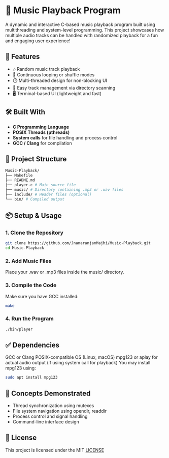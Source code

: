 # 🎵 Music Playback Program

A dynamic and interactive C-based music playback program built using multithreading and system-level programming. This project showcases how multiple audio tracks can be handled with randomized playback for a fun and engaging user experience!

## 🚀 Features

- 🎶 Random music track playback
- 🔁 Continuous looping or shuffle modes
- ⏱️ Multi-threaded design for non-blocking UI
- 📁 Easy track management via directory scanning
- 🖥️ Terminal-based UI (lightweight and fast)

## 🛠️ Built With

- **C Programming Language**
- **POSIX Threads (pthreads)**
- **System calls** for file handling and process control
- **GCC / Clang** for compilation

## 📂 Project Structure
```bash
Music-Playback/
├── Makefile
├── README.md
├── player.c # Main source file
├── music/ # Directory containing .mp3 or .wav files
├── include/ # Header files (optional)
└── bin/ # Compiled output
```

## 📦 Setup & Usage

### 1. Clone the Repository
```bash
git clone https://github.com/JnanaranjanMajhi/Music-Playback.git
cd Music-Playback
```
### 2. Add Music Files
Place your .wav or .mp3 files inside the music/ directory.
### 3. Compile the Code
Make sure you have GCC installed:
```bash
make
```
### 4. Run the Program
```bash
./bin/player
```
## ✅ Dependencies
GCC or Clang
POSIX-compatible OS (Linux, macOS)
mpg123 or aplay for actual audio output (if using system call for playback)
You may install mpg123 using:
```bash
sudo apt install mpg123
```

## 🧠 Concepts Demonstrated
- Thread synchronization using mutexes
- File system navigation using opendir, readdir
- Process control and signal handling
- Command-line interface design

## 📜 License
This project is licensed under the MIT [LICENSE](LICENSE)
